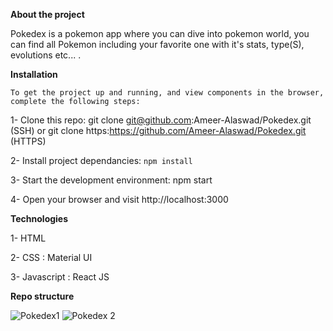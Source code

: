 **About the project**

Pokedex is a pokemon app where you can dive into pokemon world, you can find all Pokemon including your favorite one with it's stats, type(S), evolutions etc... .

**Installation**

```To get the project up and running, and view components in the browser, complete the following steps:```

1- Clone this repo: git clone git@github.com:Ameer-Alaswad/Pokedex.git (SSH) or git clone https:https://github.com/Ameer-Alaswad/Pokedex.git (HTTPS)

2- Install project dependancies: `npm install`

3- Start the development environment: npm start

4- Open your browser and visit http://localhost:3000

**Technologies**

1- HTML

2- CSS : Material UI

3- Javascript : React JS

**Repo structure**





![Pokedex1](https://user-images.githubusercontent.com/17381734/162995140-287f58c4-c603-46b4-9d4b-1de806cc4d11.png)
![Pokedex 2](https://user-images.githubusercontent.com/17381734/162995118-82c41136-c9e2-4f2f-b0d5-5e7036138f4f.png)

